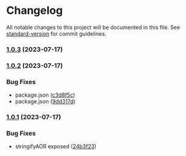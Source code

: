 # Changelog

All notable changes to this project will be documented in this file. See [standard-version](https://github.com/conventional-changelog/standard-version) for commit guidelines.

### [1.0.3](https://github.com/kirm/sip.js/compare/v1.0.2...v1.0.3) (2023-07-17)

### [1.0.2](https://github.com/kirm/sip.js/compare/v1.0.1...v1.0.2) (2023-07-17)


### Bug Fixes

* package.json ([c3d8f5c](https://github.com/kirm/sip.js/commit/c3d8f5c890c647f3cd739ccbb21fc69cf597eb96))
* package.json ([9dd317d](https://github.com/kirm/sip.js/commit/9dd317d4bc25b39f555d19d90d98df635186b8e8))

### [1.0.1](https://github.com/kirm/sip.js/compare/v1.0.0...v1.0.1) (2023-07-17)


### Bug Fixes

* stringifyAOR exposed ([24b3f23](https://github.com/kirm/sip.js/commit/24b3f23082b68064171786023ff2307b5750630c))
